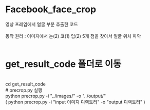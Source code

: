 # Facebook_face_crop
영상 프레임에서 얼굴 부분 추출한 코드
</br>
</br>
동작 원리 : 이미지에서 눈(2) 코(1) 입(2) 5개 점을 찾아서 얼굴 위치 파악
</br>
</br>
# get_result_code 폴더로 이동
</br>
cd get_result_code
</br>
# precrop.py 실행
</br>
python precrop.py -i "../images/" -o "../output/"
</br>
( python precrop.py -i "input 이미지 디렉토리" -o "output 디렉토리" )

